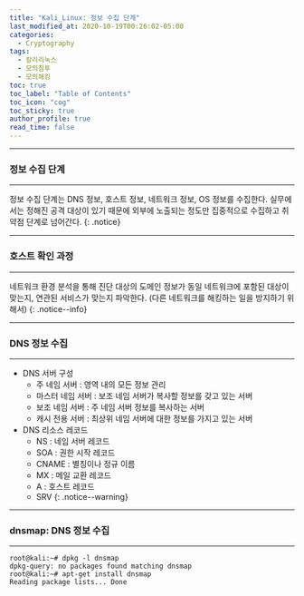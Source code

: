 ```yaml
---
title: "Kali_Linux: 정보 수집 단계"
last_modified_at: 2020-10-19T00:26:02-05:00
categories:
  - Cryptography
tags:
  - 칼리리눅스
  - 모의침투
  - 모의해킹
toc: true 
toc_label: "Table of Contents"
toc_icon: "cog"
toc_sticky: true 
author_profile: true 
read_time: false 
---
```


---
### 정보 수집 단계 
---

정보 수집 단계는 DNS 정보, 호스트 정보, 네트워크 정보, OS 정보를 수집한다. 실무에서는 정해진 공격 대상이 있기 때문에 외부에 노출되는 정도만 집중적으로 수집하고 취약점 단계로 넘어간다.
{: .notice}

---
### 호스트 확인 과정
---

네트워크 환경 분석을 통해 진단 대상의 도메인 정보가 동일 네트워크에 포함된 대상이 맞는지, 연관된 서비스가 맞는지 파악한다. (다른 네트워크를 해킹하는 일을 방지하기 위해서)
{: .notice--info}

---
### DNS 정보 수집
---

* DNS 서버 구성
	* 주 네임 서버 : 영역 내의 모든 정보 관리
	* 마스터 네임 서버 : 보조 네임 서버가 복사할 정보를 갖고 있는 서버
	* 보조 네임 서버 : 주 네임 서버 정보를 복사하는 서버
	* 캐시 전용 서버 : 최상위 네임 서버에 대한 정보를 가지고 있는 서버
* DNS 리소스 레코드
	* NS : 네임 서버 레코드
	* SOA : 권한 시작 레코드
	* CNAME : 별칭이나 정규 이름
	* MX : 메일 교환 레코드
	* A : 호스트 레코드
	* SRV
{: .notice--warning}

---
### dnsmap: DNS 정보 수집
---

```
root@kali:~# dpkg -l dnsmap
dpkg-query: no packages found matching dnsmap
root@kali:~# apt-get install dnsmap
Reading package lists... Done
```